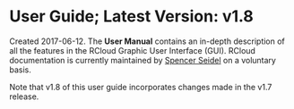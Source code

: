 # User Guide; Latest Version: v1.8

Created 2017-06-12. The **User Manual** contains an in-depth description of all the features in the RCloud Graphic User Interface (GUI). RCloud documentation is currently maintained by [Spencer Seidel](http://www.spencerseidel.com) on a voluntary basis. 

Note that v1.8 of this user guide incorporates changes made in the v1.7 release.


